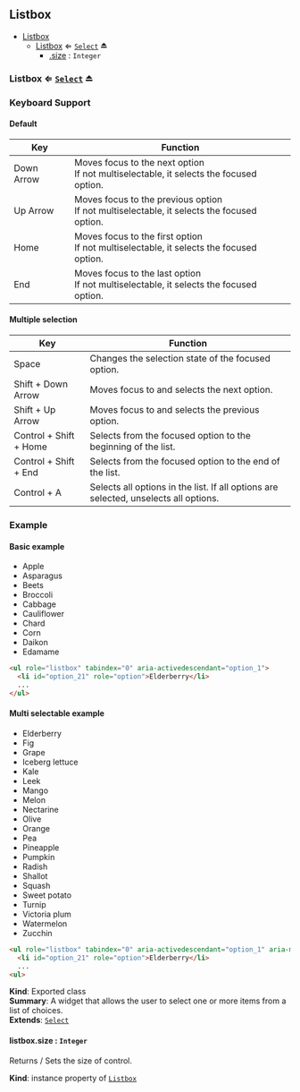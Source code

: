 
<base href="//D:/Personal/autotility/docs/">
<link rel="stylesheet" href="./dist/style.css" />
<a name="module_Listbox"></a>

## Listbox

* [Listbox](#module_Listbox)
    * [Listbox](#exp_module_Listbox--Listbox) ⇐ [<code>Select</code>](#Select) ⏏
        * [.size](#module_Listbox--Listbox+size) : <code>Integer</code>

<a name="exp_module_Listbox--Listbox"></a>

### Listbox ⇐ [<code>Select</code>](#Select) ⏏
### Keyboard Support#### Default| Key | Function || --- | -------- || Down Arrow | Moves focus to the next option <br/> If not multiselectable, it selects the focused option.| Up Arrow 	| Moves focus to the previous option  <br/> If not multiselectable, it selects the focused option.| Home 			|	Moves focus to the first option  <br/> If not multiselectable, it selects the focused option.| End  			|	Moves focus to the last option  <br/> If not multiselectable, it selects the focused option.#### Multiple selection| Key | Function || --- | -------- || Space					| Changes the selection state of the focused option. || Shift + Down Arrow 	| Moves focus to and selects the next option. || Shift + Up Arrow 	 	| Moves focus to and selects the previous option. || Control + Shift + Home |	Selects from the focused option to the beginning of the list. || Control + Shift + End  | Selects from the focused option to the end of the list. || Control + A 	        | Selects all options in the list. If all options are selected, unselects all options. |### Example#### Basic example<ul role="listbox" tabindex="0" aria-activedescendant="option_1" data-listbox-size="30">  <li id="option_1" role="option">Apple</li>  <li id="option_3" role="option">Asparagus</li>  <li id="option_5" role="option">Beets</li>  <li id="option_7" role="option">Broccoli</li>  <li id="option_9" role="option">Cabbage</li>  <li id="option_11" role="option">Cauliflower</li>  <li id="option_13" role="option">Chard</li>  <li id="option_15" role="option">Corn</li>  <li id="option_17" role="option">Daikon</li>  <li id="option_19" role="option">Edamame</li>	</ul>```html<ul role="listbox" tabindex="0" aria-activedescendant="option_1">  <li id="option_21" role="option">Elderberry</li>  ...</ul>```#### Multi selectable example<ul role="listbox" tabindex="0" aria-activedescendant="option_21" aria-multiselectable="true">  <li id="option_21" role="option">Elderberry</li>  <li id="option_23" role="option">Fig</li>  <li id="option_25" role="option">Grape</li>  <li id="option_27" role="option">Iceberg lettuce</li>  <li id="option_29" role="option">Kale</li>  <li id="option_31" role="option">Leek</li>  <li id="option_33" role="option">Mango</li>  <li id="option_35" role="option">Melon</li>  <li id="option_37" role="option">Nectarine</li>  <li id="option_39" role="option">Olive</li>  <li id="option_41" role="option">Orange</li>  <li id="option_43" role="option">Pea</li>  <li id="option_45" role="option">Pineapple</li>  <li id="option_47" role="option">Pumpkin</li>  <li id="option_49" role="option">Radish</li>  <li id="option_51" role="option">Shallot</li>  <li id="option_53" role="option">Squash</li>  <li id="option_55" role="option">Sweet potato</li>  <li id="option_57" role="option">Turnip</li>  <li id="option_59" role="option">Victoria plum</li>  <li id="option_61" role="option">Watermelon</li>  <li id="option_63" role="option">Zucchin</li>	</ul>```html<ul role="listbox" tabindex="0" aria-activedescendant="option_1" aria-multiselectable="true">  <li id="option_21" role="option">Elderberry</li>  ...<ul>```

**Kind**: Exported class  
**Summary**: A widget that allows the user to select one or more items from a list of choices.  
**Extends**: [<code>Select</code>](#Select)  
<a name="module_Listbox--Listbox+size"></a>

#### listbox.size : <code>Integer</code>
Returns / Sets the size of control.

**Kind**: instance property of [<code>Listbox</code>](#exp_module_Listbox--Listbox)  

<script src="./dist/bundle.js" /></script>
		
